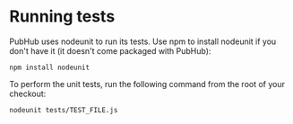 Running tests
=============

PubHub uses nodeunit to run its tests. Use npm to install nodeunit if you don't have it (it doesn't come packaged with PubHub):

```
npm install nodeunit
```

To perform the unit tests, run the following command from the root of your checkout:

```
nodeunit tests/TEST_FILE.js
```
